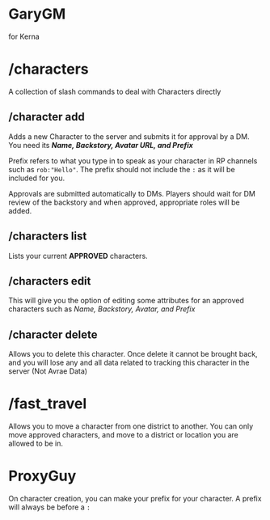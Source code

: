 # GaryGM
for Kerna

# /characters
A collection of slash commands to deal with Characters directly

## /character add
Adds a new Character to the server and submits it for approval by a DM. You need its ***Name, Backstory, Avatar URL, and Prefix*** 

Prefix refers to what you type in to speak as your character in RP channels such as `rob:"Hello"`. The prefix should not include the `:` as it will be included for you.

Approvals are submitted automatically to DMs. Players should wait for DM review of the backstory and when approved, appropriate roles will be added.

## /characters list
Lists your current **APPROVED** characters.

## /characters edit
This will give you the option of editing some attributes for an approved characters such as *Name, Backstory, Avatar, and Prefix*

## /character delete
Allows you to delete this character. Once delete it cannot be brought back, and you will lose any and all data related to tracking this character in the server (Not Avrae Data)

# /fast_travel
Allows you to move a character from one district to another. You can only move approved characters, and move to a district or location you are allowed to be in.

# ProxyGuy
On character creation, you can make your prefix for your character. A prefix will always be before a `:`